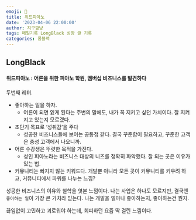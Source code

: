 ```yaml
---
emoji: 🌱
title: 위드피아노
date: '2023-04-06 22:00:00'
author: 지구깜냥
tags: 매일기록 LongBlack 성장 글 기록
categories: 롱블랙
---
```


## LongBlack
#### 위드피아노 : 어른을 위한 피아노 학원, 멤버십 비즈니스를 발견하다
두번째 레터.

- 좋아하는 일을 하자.
  - 어른이 되면 잃게 된다는 주변의 말에도, 내가 꼭 지키고 싶던 가치이다. 잘 지켜지고 있는지 모르겠다.
- 초단기 목표로 ‘성취감’을 주다
  - 성공한 비즈니스들에 보이는 공통점 같다. 결국 꾸준함이 필요하고, 꾸준한 고객은 충성 고객에서 나오니까.
- 어른 수강생은 뚜렷한 목적을 가진다.
  - 성인 피아노라는 비즈니스 대상의 니즈를 정확히 파악했다. 잘 되는 곳은 이유가 있는 법.
- 커뮤니티는 빠지지 않는 키워드다. 개발뿐 아니라 모든 곳이 커뮤니티를 키우려 하고, 커뮤니티에서 파워를 나누는 느낌?

성공한 비즈니스의 이유와 철학을 엿본 느낌이다. 나는 사업은 하나도 모르지만,
결국엔 `좋아하는 일`이 가장 큰 가치라 믿는다. 나는 개발을 얼마나 좋아하는지, 좋아하는건 뭔지.

끊임없이 고민하고 괴로워야 하는데, 회피하던 요즘 딱 걸린 느낌이다.